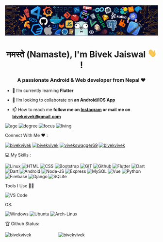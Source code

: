 ![](https://raw.githubusercontent.com/bivekvivek/bivekvivek/main/banner.png)

<h1 align="center"> नमस्ते (Namaste), I'm Bivek Jaiswal <img src="https://raw.githubusercontent.com/bivekvivek/bivekvivek/main/Hi.gif" width="30px"> ! </h1>

<h3 align="center">A passionate Android & Web developer from Nepal ❤ </h3>

- 🌱 I’m currently learning **Flutter**

- 👯 I’m looking to collaborate on **an Android/IOS App**

- 📫 How to reach me **follow me on [Instagram](https://www.instagram.com/swaggervivek) or mail me on bivekvivek@gmail.com**


![age](https://img.shields.io/badge/age-25-blue?style=for-the-badge&logo=appveyor)
![degree](https://img.shields.io/badge/degree-B.E%20ISE-green?style=for-the-badge&logo=appveyor)
![focus](https://img.shields.io/badge/focus-Flutter-blueviolet?style=for-the-badge&logo=appveyor)
![living](https://img.shields.io/badge/living-Bangalore-red?style=for-the-badge&logo=appveyor)

 Connect With Me ❤️ :
<p align="left">
<a href="https://twitter.com/bivekvivek" target="blank"><img align="center" src="https://seeklogo.com/images/T/twitter-logo-A84FE9258E-seeklogo.com.png" alt="bivekvivek" height="40" width="50" /></a>
<a href="https://linkedin.com/in/bivekvivek" target="blank"><img align="center" src="https://upload.wikimedia.org/wikipedia/commons/thumb/e/e9/Linkedin_icon.svg/480px-Linkedin_icon.svg.png" alt="bivekvivek" height="40" width="50" /></a>
<a href="https://fb.com/VivekSwagger69" target="blank"><img align="center" src="https://cdn1.iconfinder.com/data/icons/logotypes/32/square-facebook-512.png" alt="vivekswagger69" height="40" width="50" /></a>
<a href="https://instagram.com/swaggervivek" target="blank"><img align="center" src="https://upload.wikimedia.org/wikipedia/commons/thumb/9/96/Instagram.svg/1200px-Instagram.svg.png" alt="bivekvivek" height="40" width="50" /></a>
</p>

💻 My Skills :


![Linux](https://img.shields.io/badge/linux-%FCC624.svg?style=for-the-badge&logo=linux&logoColor=black&color=FCC624)
![HTML](https://img.shields.io/badge/html5-%3776AB.svg?style=for-the-badge&logo=html5&logoColor=white&color=E34F26)
![CSS](https://img.shields.io/badge/css3-%1572B6.svg?style=for-the-badge&logo=css3&logoColor=white&color=1572B6)
![Bootstrap](https://img.shields.io/badge/bootstrap-%3776AB.svg?style=for-the-badge&logo=bootstrap&logoColor=white&color=563D7C)
![GIT](https://img.shields.io/badge/git-%3776AB.svg?style=for-the-badge&logo=git&logoColor=white&color=F05032)
![Github](https://img.shields.io/badge/GITHUB-181717.svg?&style=for-the-badge&logo=github&logoColor=white)
![Flutter](https://img.shields.io/badge/Flutter-02569B.svg?&style=for-the-badge&logo=flutter&logoColor=white)
![Dart](https://img.shields.io/badge/Dart-0175C2.svg?&style=for-the-badge&logo=dart&logoColor=white)
![Dart](https://img.shields.io/badge/Dart-0175C2.svg?&style=for-the-badge&logo=dart&logoColor=white)
![Android](https://img.shields.io/badge/Android-3DDC84.svg?&style=for-the-badge&logo=android&logoColor=white)
![Node-JS](https://img.shields.io/badge/NodeJS-3339933.svg?&style=for-the-badge&logo=node.js&logoColor=white)
![Express](https://img.shields.io/badge/Express-000000.svg?&style=for-the-badge&logo=express&logoColor=white)
![MySQL](https://img.shields.io/badge/MYSQL-4479A1.svg?&style=for-the-badge&logo=mysql&logoColor=white)
![Vue](https://img.shields.io/badge/vue-4FC08D.svg?&style=for-the-badge&logo=vue.js&logoColor=white)
![Python](https://img.shields.io/badge/python-3776AB.svg?&style=for-the-badge&logo=python&logoColor=white)
![Firebase](https://img.shields.io/badge/firebase-ffca28.svg?&style=for-the-badge&logo=firebase&logoColor=white)
![Django](https://img.shields.io/badge/django-092e20.svg?&style=for-the-badge&logo=django&logoColor=white)
![SQLite](https://img.shields.io/badge/sqlite-003b57.svg?&style=for-the-badge&logo=sqlite&logoColor=white)


Tools I Use 🔧🔨

![VS Code](https://img.shields.io/badge/VS%20Code-007ACC.svg?&style=for-the-badge&logo=visual-studio-code&logoColor=white)


OS:

![Windows](https://img.shields.io/badge/windows-0078D6?logo=windows&logoColor=white&style=for-the-badge)
![Ubuntu](https://img.shields.io/badge/ubuntu-E95420?logo=ubuntu&logoColor=white&style=for-the-badge)
![Arch-Linux](https://img.shields.io/badge/ArchLinux-2D50A5?logo=arch-linux&logoColor=white&style=for-the-badge)



🏆 Github Status:

<p>
 <img width="29%" align="left" src="https://github-readme-stats.vercel.app/api/top-langs/?username=bivekvivek&show_icons=true&title_color=fff&icon_color=fff&text_color=fff&bg_color=30,C70039,581845" alt="bivekvivek" /> 
 
 <img width="65%" align="right" src="https://github-readme-stats.vercel.app/api?username=bivekvivek&show_icons=true&bg_color=30,C70039,581845&title_color=fff&text_color=fff" alt="bivekvivek" />
</p>

